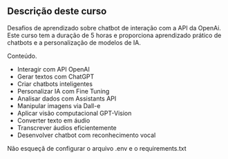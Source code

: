 ## Descrição deste curso

Desafios de aprendizado sobre chatbot de interação com a API da OpenAi. Este curso tem a duração de 5 horas e proporciona aprendizado prático de chatbots e a personalização de modelos de IA.

Conteúdo.

* Interagir com API OpenAI
* Gerar textos com ChatGPT
* Criar chatbots inteligentes
* Personalizar IA com Fine Tuning
* Analisar dados com Assistants API
* Manipular imagens via Dall-e
* Aplicar visão computacional GPT-Vision
* Converter texto em áudio
* Transcrever áudios eficientemente
* Desenvolver chatbot com reconhecimento vocal

Não esqueçã de configurar o arquivo .env e o requirements.txt
